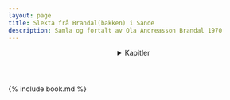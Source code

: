 ```yaml
---
layout: page
title: Slekta frå Brandal(bakken) i Sande
description: Samla og fortalt av Ola Andreasson Brandal 1970
---
```


<header>
<details id="navdetails">
<summary>Kapitler</summary>
</details>
</header>

{% include book.md %}
